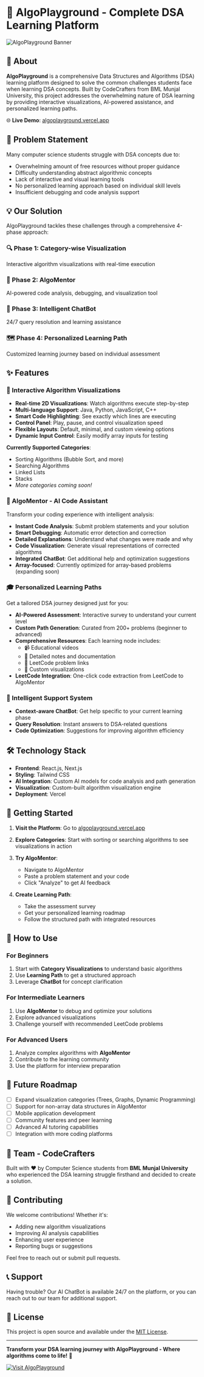 # 🚀 AlgoPlayground - Complete DSA Learning Platform

![AlgoPlayground Banner](https://via.placeholder.com/800x200/4f46e5/ffffff?text=AlgoPlayground+-+Master+DSA+with+Interactive+Learning)

## 📖 About

**AlgoPlayground** is a comprehensive Data Structures and Algorithms (DSA) learning platform designed to solve the common challenges students face when learning DSA concepts. Built by CodeCrafters from BML Munjal University, this project addresses the overwhelming nature of DSA learning by providing interactive visualizations, AI-powered assistance, and personalized learning paths.

🌐 **Live Demo**: [algoplayground.vercel.app](https://algoplayground.vercel.app/category)

## 🎯 Problem Statement

Many computer science students struggle with DSA concepts due to:

- Overwhelming amount of free resources without proper guidance
- Difficulty understanding abstract algorithmic concepts
- Lack of interactive and visual learning tools
- No personalized learning approach based on individual skill levels
- Insufficient debugging and code analysis support

## 💡 Our Solution

AlgoPlayground tackles these challenges through a comprehensive 4-phase approach:

### 🔍 Phase 1: Category-wise Visualization

Interactive algorithm visualizations with real-time execution

### 🤖 Phase 2: AlgoMentor

AI-powered code analysis, debugging, and visualization tool

### 💬 Phase 3: Intelligent ChatBot

24/7 query resolution and learning assistance

### 🗺️ Phase 4: Personalized Learning Path

Customized learning journey based on individual assessment

## ✨ Features

### 🎨 Interactive Algorithm Visualizations

- **Real-time 2D Visualizations**: Watch algorithms execute step-by-step
- **Multi-language Support**: Java, Python, JavaScript, C++
- **Smart Code Highlighting**: See exactly which lines are executing
- **Control Panel**: Play, pause, and control visualization speed
- **Flexible Layouts**: Default, minimal, and custom viewing options
- **Dynamic Input Control**: Easily modify array inputs for testing

**Currently Supported Categories**:

- Sorting Algorithms (Bubble Sort, and more)
- Searching Algorithms
- Linked Lists
- Stacks
- _More categories coming soon!_

### 🧠 AlgoMentor - AI Code Assistant

Transform your coding experience with intelligent analysis:

- **Instant Code Analysis**: Submit problem statements and your solution
- **Smart Debugging**: Automatic error detection and correction
- **Detailed Explanations**: Understand what changes were made and why
- **Code Visualization**: Generate visual representations of corrected algorithms
- **Integrated ChatBot**: Get additional help and optimization suggestions
- **Array-focused**: Currently optimized for array-based problems (expanding soon)

### 🎓 Personalized Learning Paths

Get a tailored DSA journey designed just for you:

- **AI-Powered Assessment**: Interactive survey to understand your current level
- **Custom Path Generation**: Curated from 200+ problems (beginner to advanced)
- **Comprehensive Resources**: Each learning node includes:
  - 📹 Educational videos
  - 📝 Detailed notes and documentation
  - 🔗 LeetCode problem links
  - 🎯 Custom visualizations
- **LeetCode Integration**: One-click code extraction from LeetCode to AlgoMentor

### 💬 Intelligent Support System

- **Context-aware ChatBot**: Get help specific to your current learning phase
- **Query Resolution**: Instant answers to DSA-related questions
- **Code Optimization**: Suggestions for improving algorithm efficiency

## 🛠️ Technology Stack

- **Frontend**: React.js, Next.js
- **Styling**: Tailwind CSS
- **AI Integration**: Custom AI models for code analysis and path generation
- **Visualization**: Custom-built algorithm visualization engine
- **Deployment**: Vercel

## 🚀 Getting Started

1. **Visit the Platform**: Go to [algoplayground.vercel.app](https://algoplayground.vercel.app/category)

2. **Explore Categories**: Start with sorting or searching algorithms to see visualizations in action

3. **Try AlgoMentor**:

   - Navigate to AlgoMentor
   - Paste a problem statement and your code
   - Click "Analyze" to get AI feedback

4. **Create Learning Path**:
   - Take the assessment survey
   - Get your personalized learning roadmap
   - Follow the structured path with integrated resources

## 📱 How to Use

### For Beginners

1. Start with **Category Visualizations** to understand basic algorithms
2. Use **Learning Path** to get a structured approach
3. Leverage **ChatBot** for concept clarification

### For Intermediate Learners

1. Use **AlgoMentor** to debug and optimize your solutions
2. Explore advanced visualizations
3. Challenge yourself with recommended LeetCode problems

### For Advanced Users

1. Analyze complex algorithms with **AlgoMentor**
2. Contribute to the learning community
3. Use the platform for interview preparation

## 🎯 Future Roadmap

- [ ] Expand visualization categories (Trees, Graphs, Dynamic Programming)
- [ ] Support for non-array data structures in AlgoMentor
- [ ] Mobile application development
- [ ] Community features and peer learning
- [ ] Advanced AI tutoring capabilities
- [ ] Integration with more coding platforms

## 👥 Team - CodeCrafters

Built with ❤️ by Computer Science students from **BML Munjal University** who experienced the DSA learning struggle firsthand and decided to create a solution.

## 🤝 Contributing

We welcome contributions! Whether it's:

- Adding new algorithm visualizations
- Improving AI analysis capabilities
- Enhancing user experience
- Reporting bugs or suggestions

Feel free to reach out or submit pull requests.

## 📞 Support

Having trouble? Our AI ChatBot is available 24/7 on the platform, or you can reach out to our team for additional support.

## 📄 License

This project is open source and available under the [MIT License](LICENSE).

---

**Transform your DSA learning journey with AlgoPlayground - Where algorithms come to life!** 🌟

[![Visit AlgoPlayground](https://img.shields.io/badge/Visit-AlgoPlayground-4f46e5?style=for-the-badge&logo=vercel)](https://algoplayground.vercel.app/category)
